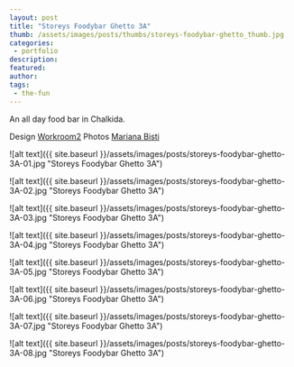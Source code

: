 ```yaml
---
layout: post
title: "Storeys Foodybar Ghetto 3A"
thumb: /assets/images/posts/thumbs/storeys-foodybar-ghetto_thumb.jpg
categories:
 - portfolio
description:
featured:
author: 
tags:
 - the-fun
---
```


An all day food bar in Chalkida.

<p class="credits">
    <span class="title">Design</span>
        <span class="contributor"><a href="http://www.workroom2.com/">Workroom2</a></span>
    <span class="title">Photos</span>
        <span class="contributor"><a href="https://www.marianabisti.com/">Mariana Bisti</a></span>
</p>

![alt text]({{ site.baseurl }}/assets/images/posts/storeys-foodybar-ghetto-3A-01.jpg "Storeys Foodybar Ghetto 3A")

![alt text]({{ site.baseurl }}/assets/images/posts/storeys-foodybar-ghetto-3A-02.jpg "Storeys Foodybar Ghetto 3A")

![alt text]({{ site.baseurl }}/assets/images/posts/storeys-foodybar-ghetto-3A-03.jpg "Storeys Foodybar Ghetto 3A")

![alt text]({{ site.baseurl }}/assets/images/posts/storeys-foodybar-ghetto-3A-04.jpg "Storeys Foodybar Ghetto 3A")

![alt text]({{ site.baseurl }}/assets/images/posts/storeys-foodybar-ghetto-3A-05.jpg "Storeys Foodybar Ghetto 3A")

![alt text]({{ site.baseurl }}/assets/images/posts/storeys-foodybar-ghetto-3A-06.jpg "Storeys Foodybar Ghetto 3A")

![alt text]({{ site.baseurl }}/assets/images/posts/storeys-foodybar-ghetto-3A-07.jpg "Storeys Foodybar Ghetto 3A")

![alt text]({{ site.baseurl }}/assets/images/posts/storeys-foodybar-ghetto-3A-08.jpg "Storeys Foodybar Ghetto 3A")
